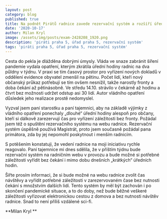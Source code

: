 ```yaml
---
layout: post
category: blog
published: true
title: Na podnět Pirátů radnice zavede rezervační systém a rozšíří úřední hodiny
date: '2020-10-17'
author: Milan Kryl
image: /assets/img/posts/exam-2428208_1920.png
description: 'piráti praha 5, úřad praha 5, rezervační systém'
tags: 'piráti praha 5, úřad praha 5, rezervační systém'
---
```

Cesta do pekla je dlážděna dobrými úmysly. Vláda ve snaze zabránit šíření pandemie vydala opatření, kterým zkrátila úřední hodiny radnic na dva půldny v týdnu. V praxi se tím časový prostor pro vyřízení nových dokladů v oddělení evidence obyvatel zmenšil na  pětinu. Počet lidí, kteří nový občanský průkaz potřebují se tím ovšem nesnížil, takže narostly fronty a doba čekání až pětinásobně. Ve středu 14.10. strávilo v čekárně až hodinu a čtvrt bez možnosti udržet odstup asi 30 lidí.  Autor vládního opatření důsledek jeho realizace prostě nedomyslel.

Vyzval jsem paní starostku a paní tajemnici, aby na základě výjimky z vládního opatření  ponechaly „dlouhé“ úřední hodiny alespoň pro občany, kteří si dálkově zarezervují čas pro vyřízení záležitosti bez fronty. Požádal jsem též o spuštění rezervačního systému na webu radnice.  Rezervační systém úspěšně používá Magistrát, proto jsem současně požádal pana primátora, zda by jej nepomohl poskytnout i menším radnicím.

S potěšením konstatuji, že vedení radnice na moji iniciativu rychle reagovalo. Paní tajemnice mi dnes sdělila, že v příštím týdnu bude rezervační systém na radničním webu v provozu a bude možné si potřebné záležitosti vyřídit bez čekání i mimo dobu dnešních „krátkých“ úředních hodin.

Šiřte prosím informaci, že si bude možné na webu radnice zvolit čas návštěvy a vyřídit potřebné záležitosti v zarezervovaném čase bez nutnosti čekání s množstvím dalších lidí. Tento systém by měl být zachován i po skončení pandemické situace, a to do doby, než bude běžné veškeré záležitosti vyřizovat elektronickou cestou z domova a bez nutnosti návštěv radnice. Snad to není příliš vzdálené sci-fi.



**Milan Kryl
**
